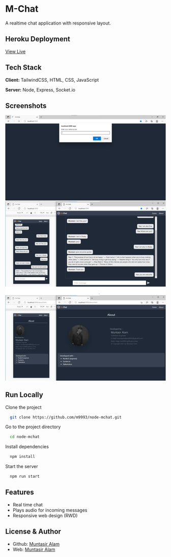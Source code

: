 
# M-Chat

A realtime chat application with responsive layout.


## Heroku Deployment

[View Live](https://node-mchat.herokuapp.com/)

  
## Tech Stack

**Client:** TailwindCSS, HTML, CSS, JavaScript

**Server:** Node, Express, Socket.io

  
## Screenshots

![Taking Name](./project-images/prompt.png)
![Home](./project-images/home.png)
![About](./project-images/about.png)

  
## Run Locally

Clone the project

```bash
  git clone https://github.com/m9993/node-mchat.git
```

Go to the project directory

```bash
  cd node-mchat
```

Install dependencies

```bash
  npm install
```

Start the server

```bash
  npm run start
```

  
## Features

- Real time chat
- Plays audio for incoming messages
- Responsive web design (RWD)

  
## License & Author

 - Github: [Muntasir Alam](https://www.github.com/m9993)
 - Web: [Muntasir Alam](https://m9993.github.io/me)



  


  
